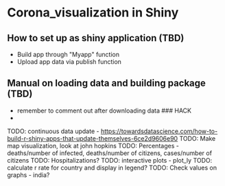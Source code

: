 # Corona_visualization in Shiny

## How to set up as shiny application (TBD)
- Build app through "Myapp" function
- Upload app data via publish function

## Manual on loading data and building package (TBD)
- remember to comment out after downloading data ### HACK
- 

TODO: continuous data update - https://towardsdatascience.com/how-to-build-r-shiny-apps-that-update-themselves-6ce2d9606e90
TODO: Make map visualization, look at john hopkins
TODO: Percentages - deaths/number of infected, deaths/number of citizens, cases/number of citizens
TODO: Hospitalizations?
TODO: interactive plots - plot_ly
TODO: calculate r rate for country and display in legend?
TODO: Check values on graphs - india?
